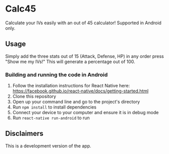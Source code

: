 # Calc45
Calculate your IVs easily with an out of 45 calculator! Supported in Android only.

## Usage
Simply add the three stats out of 15 (Attack, Defense, HP) in any order press "Show me my IVs!"
This will generate a percentage out of 100.

### Building and running the code in Android
1. Follow the installation instructions for React Native here: https://facebook.github.io/react-native/docs/getting-started.html
2. Clone this repository
3. Open up your command line and go to the project's directory
4. Run `npm install` to install dependencies
5. Connect your device to your computer and ensure it is in debug mode
6. Run `react-native run-android` to run

## Disclaimers
This is a development version of the app.